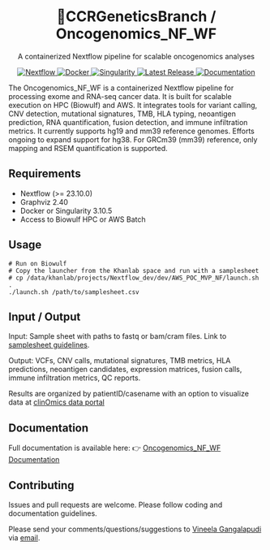 <h1 align="center">🧬CCRGeneticsBranch / Oncogenomics_NF_WF</h1>
<p align="center">
  A containerized Nextflow pipeline for scalable oncogenomics analyses
</p>

<p align="center">
  <a href="https://www.nextflow.io/">
    <img src="https://img.shields.io/badge/Nextflow%20DSL2-%E2%89%A523.10.0-23aa62.svg?labelColor=2b2d42&logo=nextflow&logoColor=white" alt="Nextflow">
  </a>
  <a href="https://www.docker.com/">
    <img src="https://img.shields.io/badge/Run%20with-Docker-2496ED.svg?labelColor=2b2d42&logo=docker&logoColor=white" alt="Docker">
  </a>
  <a href="https://sylabs.io/docs/">
    <img src="https://img.shields.io/badge/Run%20with-Singularity-1d355c.svg?labelColor=2b2d42&logo=singularity&logoColor=white" alt="Singularity">
  </a>
  <a href="https://github.com/CCRGeneticsBranch/Oncogenomics_NF_WF/releases/latest">
    <img src="https://img.shields.io/github/v/release/CCRGeneticsBranch/Oncogenomics_NF_WF?color=ff7b00&label=Latest%20Release&labelColor=2b2d42&logo=github" alt="Latest Release">
  </a>
  <a href="https://ccrgeneticsbranch.github.io/Oncogenomics_NF_WF/">
    <img src="https://img.shields.io/badge/Docs-Oncogenomics_NF_WF-008080.svg?labelColor=2b2d42&logo=readthedocs&logoColor=white" alt="Documentation">
  </a>
</p>

The Oncogenomics_NF_WF is a containerized Nextflow pipeline for processing exome and RNA-seq cancer data. It is built for scalable execution on HPC (Biowulf) and AWS. It integrates tools for variant calling, CNV detection, mutational signatures, TMB, HLA typing, neoantigen prediction, RNA quantification, fusion detection, and immune infiltration metrics. It currently supports hg19 and mm39 reference genomes. Efforts ongoing to expand support for hg38. For GRCm39 (mm39) reference, only mapping and RSEM quantification is supported.

## Requirements

- Nextflow (>= 23.10.0)
- Graphviz 2.40
- Docker or Singularity 3.10.5
- Access to Biowulf HPC or AWS Batch

## Usage

```
# Run on Biowulf
# Copy the launcher from the Khanlab space and run with a samplesheet
# cp /data/khanlab/projects/Nextflow_dev/dev/AWS_POC_MVP_NF/launch.sh .
./launch.sh /path/to/samplesheet.csv
```

## Input / Output

Input: Sample sheet with paths to fastq or bam/cram files. Link to [samplesheet guidelines](https://ccrgeneticsbranch.github.io/Oncogenomics_NF_WF/usage/).

Output: VCFs, CNV calls, mutational signatures, TMB metrics, HLA predictions, neoantigen candidates, expression matrices, fusion calls, immune infiltration metrics, QC reports.

Results are organized by patientID/casename with an option to visualize data at [clinOmics data portal](https://oncogenomics.ccr.cancer.gov/production/public/)

## Documentation

Full documentation is available here:
👉 [Oncogenomics_NF_WF Documentation](https://ccrgeneticsbranch.github.io/Oncogenomics_NF_WF/)

## Contributing

Issues and pull requests are welcome. Please follow coding and documentation guidelines.

Please send your comments/questions/suggestions to [Vineela Gangalapudi](https://github.com/vinegang) via [email](mailto:vineela.gangalapudi@nih.gov).
